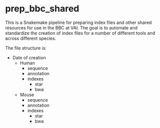 # prep_bbc_shared

This is a Snakemake pipeline for preparing index files and other shared resources for use in the BBC at VAI. The goal is to automate and standardize the creation of index files for a number of different tools and across different species.

The file structure is:

* Date of creation
    * Human
        * sequence
        * annotation
        * indexes
            * star
            * bwa
    * Mouse
        * sequence
        * annotation
        * indexes
            * star
            * bwa
